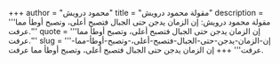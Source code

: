 +++
author = "محمود درويش"
title = "مقولة محمود درويش"
description = '''مقولة محمود درويش: إن الزمان يدجن حتى الجبال فتصبح أعلى، وتصبح أوطأ مما عرفت.'''
quote = '''إن الزمان يدجن حتى الجبال فتصبح أعلى، وتصبح أوطأ مما عرفت.'''
slug = '''إن-الزمان-يدجن-حتى-الجبال-فتصبح-أعلى،-وتصبح-أوطأ-مما-عرفت'''
+++
إن الزمان يدجن حتى الجبال فتصبح أعلى، وتصبح أوطأ مما عرفت.
